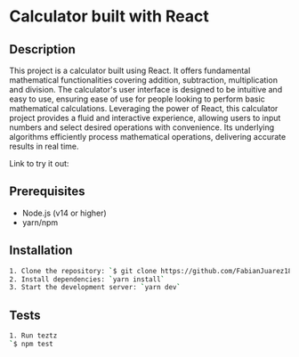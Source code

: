 # Calculator built with React

## Description
This project is a calculator built using React. It offers fundamental mathematical functionalities covering addition, subtraction, multiplication and division. The calculator's user interface is designed to be intuitive and easy to use, ensuring ease of use for people looking to perform basic mathematical calculations. Leveraging the power of React, this calculator project provides a fluid and interactive experience, allowing users to input numbers and select desired operations with convenience. Its underlying algorithms efficiently process mathematical operations, delivering accurate results in real time.

Link to try it out:

## Prerequisites
* Node.js (v14 or higher)
* yarn/npm

## Installation
```bash
1. Clone the repository: `$ git clone https://github.com/FabianJuarez182/Lab9_calculator.git`
2. Install dependencies: `yarn install`
3. Start the development server: `yarn dev`
```

## Tests

```bash
1. Run teztz
`$ npm test
```